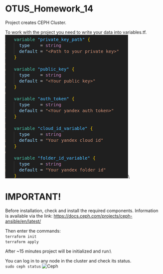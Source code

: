 # OTUS_Homework_14
 
Project creates CEPH Cluster.

To work with the project you need to write your data into variables.tf.\
![Variables](https://github.com/makkorostelev/OTUS_Homework_14/blob/main/Screenshots/variables.png)\
# **IMPORTANT!**
Before installation, check and install the required components. Information is available via the link: https://docs.ceph.com/projects/ceph-ansible/en/latest/


Then enter the commands:\
`terraform init`\
`terraform apply`

After ~15 minutes project will be initialized and run:\

You can log in to any node in the cluster and check its status.\
`sudo ceph status`
![Ceph]((https://github.com/makkorostelev/OTUS_Homework_14/blob/main/Screenshots/ceph.png))

